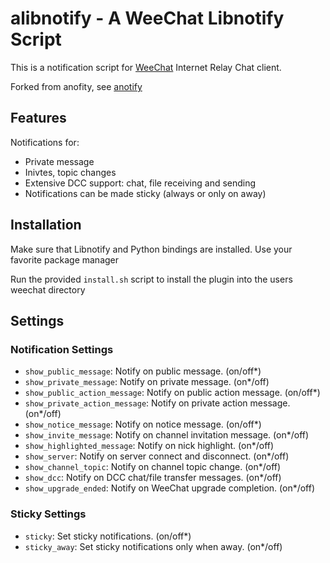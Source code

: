 # alibnotify - A WeeChat Libnotify Script

This is a notification script for [WeeChat](http://weechat.org) Internet Relay Chat client.

Forked from anofity, see [anotify](https://github.com/magnific0/weechat-anotify)

## Features

Notifications for:

- Private message
- Inivtes, topic changes
- Extensive DCC support: chat, file receiving and sending
- Notifications can be made sticky (always or only on away)

## Installation

Make sure that Libnotify and Python bindings are installed. Use your favorite package manager

Run the provided `install.sh` script to install the plugin into the users weechat directory

## Settings

### Notification Settings

- `show_public_message`: Notify on public message. (on/off*)
- `show_private_message`: Notify on private message. (on*/off)
- `show_public_action_message`: Notify on public action message. (on/off*)
- `show_private_action_message`: Notify on private action message. (on*/off)
- `show_notice_message`: Notify on notice message. (on/off*)
- `show_invite_message`: Notify on channel invitation message. (on*/off)
- `show_highlighted_message`: Notify on nick highlight. (on*/off)
- `show_server`: Notify on server connect and disconnect. (on*/off)
- `show_channel_topic`: Notify on channel topic change. (on*/off)
- `show_dcc`: Notify on DCC chat/file transfer messages. (on*/off)
- `show_upgrade_ended`: Notify on WeeChat upgrade completion. (on*/off)

### Sticky Settings

- `sticky`: Set sticky notifications. (on/off*)
- `sticky_away`: Set sticky notifications only when away. (on*/off)

